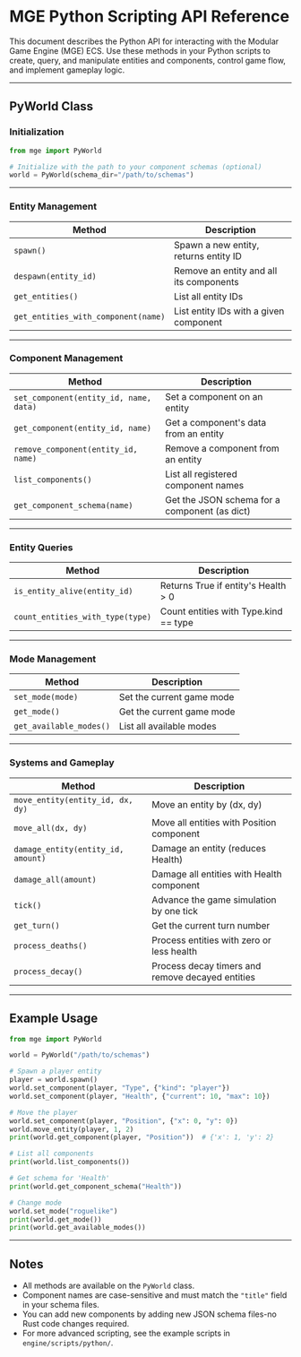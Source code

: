 # MGE Python Scripting API Reference

This document describes the Python API for interacting with the Modular Game Engine (MGE) ECS.
Use these methods in your Python scripts to create, query, and manipulate entities and components, control game flow, and implement gameplay logic.

---

## PyWorld Class

### Initialization

```python
from mge import PyWorld

# Initialize with the path to your component schemas (optional)
world = PyWorld(schema_dir="/path/to/schemas")
```

---

### Entity Management

| Method                              | Description                             |
| ----------------------------------- | --------------------------------------- |
| `spawn()`                           | Spawn a new entity, returns entity ID   |
| `despawn(entity_id)`                | Remove an entity and all its components |
| `get_entities()`                    | List all entity IDs                     |
| `get_entities_with_component(name)` | List entity IDs with a given component  |

---

### Component Management

| Method                                 | Description                                   |
| -------------------------------------- | --------------------------------------------- |
| `set_component(entity_id, name, data)` | Set a component on an entity                  |
| `get_component(entity_id, name)`       | Get a component's data from an entity         |
| `remove_component(entity_id, name)`    | Remove a component from an entity             |
| `list_components()`                    | List all registered component names           |
| `get_component_schema(name)`           | Get the JSON schema for a component (as dict) |

---

### Entity Queries

| Method                           | Description                           |
| -------------------------------- | ------------------------------------- |
| `is_entity_alive(entity_id)`     | Returns True if entity's Health > 0   |
| `count_entities_with_type(type)` | Count entities with Type.kind == type |

---

### Mode Management

| Method                  | Description               |
| ----------------------- | ------------------------- |
| `set_mode(mode)`        | Set the current game mode |
| `get_mode()`            | Get the current game mode |
| `get_available_modes()` | List all available modes  |

---

### Systems and Gameplay

| Method                             | Description                                      |
| ---------------------------------- | ------------------------------------------------ |
| `move_entity(entity_id, dx, dy)`   | Move an entity by (dx, dy)                       |
| `move_all(dx, dy)`                 | Move all entities with Position component        |
| `damage_entity(entity_id, amount)` | Damage an entity (reduces Health)                |
| `damage_all(amount)`               | Damage all entities with Health component        |
| `tick()`                           | Advance the game simulation by one tick          |
| `get_turn()`                       | Get the current turn number                      |
| `process_deaths()`                 | Process entities with zero or less health        |
| `process_decay()`                  | Process decay timers and remove decayed entities |

---

## Example Usage

```python
from mge import PyWorld

world = PyWorld("/path/to/schemas")

# Spawn a player entity
player = world.spawn()
world.set_component(player, "Type", {"kind": "player"})
world.set_component(player, "Health", {"current": 10, "max": 10})

# Move the player
world.set_component(player, "Position", {"x": 0, "y": 0})
world.move_entity(player, 1, 2)
print(world.get_component(player, "Position"))  # {'x': 1, 'y': 2}

# List all components
print(world.list_components())

# Get schema for 'Health'
print(world.get_component_schema("Health"))

# Change mode
world.set_mode("roguelike")
print(world.get_mode())
print(world.get_available_modes())
```

---

## Notes

- All methods are available on the `PyWorld` class.
- Component names are case-sensitive and must match the `"title"` field in your schema files.
- You can add new components by adding new JSON schema files-no Rust code changes required.
- For more advanced scripting, see the example scripts in `engine/scripts/python/`.
